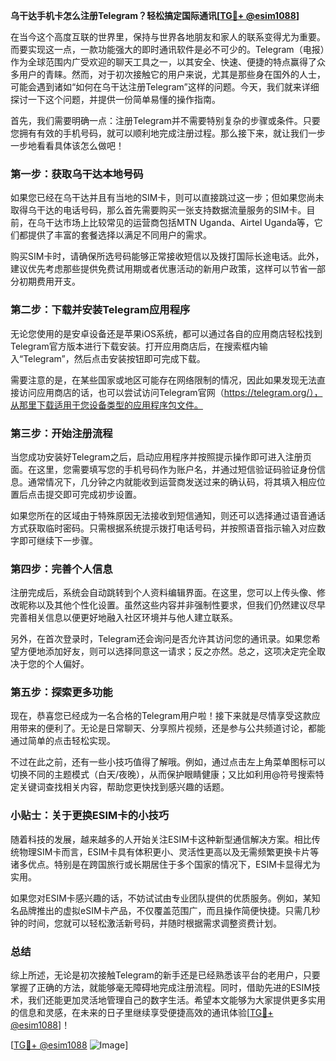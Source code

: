 **乌干达手机卡怎么注册Telegram？轻松搞定国际通讯[[TG💪+ @esim1088](https://t.me/s/esim1088)]**

在当今这个高度互联的世界里，保持与世界各地朋友和家人的联系变得尤为重要。而要实现这一点，一款功能强大的即时通讯软件是必不可少的。Telegram（电报）作为全球范围内广受欢迎的聊天工具之一，以其安全、快速、便捷的特点赢得了众多用户的青睐。然而，对于初次接触它的用户来说，尤其是那些身在国外的人士，可能会遇到诸如“如何在乌干达注册Telegram”这样的问题。今天，我们就来详细探讨一下这个问题，并提供一份简单易懂的操作指南。

首先，我们需要明确一点：注册Telegram并不需要特别复杂的步骤或条件。只要您拥有有效的手机号码，就可以顺利地完成注册过程。那么接下来，就让我们一步一步地看看具体该怎么做吧！

### 第一步：获取乌干达本地号码

如果您已经在乌干达并且有当地的SIM卡，则可以直接跳过这一步；但如果您尚未取得乌干达的电话号码，那么首先需要购买一张支持数据流量服务的SIM卡。目前，在乌干达市场上比较常见的运营商包括MTN Uganda、Airtel Uganda等，它们都提供了丰富的套餐选择以满足不同用户的需求。

购买SIM卡时，请确保所选号码能够正常接收短信以及拨打国际长途电话。此外，建议优先考虑那些提供免费试用期或者优惠活动的新用户政策，这样可以节省一部分初期费用开支。

### 第二步：下载并安装Telegram应用程序

无论您使用的是安卓设备还是苹果iOS系统，都可以通过各自的应用商店轻松找到Telegram官方版本进行下载安装。打开应用商店后，在搜索框内输入“Telegram”，然后点击安装按钮即可完成下载。

需要注意的是，在某些国家或地区可能存在网络限制的情况，因此如果发现无法直接访问应用商店的话，也可以尝试访问Telegram官网（https://telegram.org/），从那里下载适用于您设备类型的应用程序包文件。

### 第三步：开始注册流程

当您成功安装好Telegram之后，启动应用程序并按照提示操作即可进入注册页面。在这里，您需要填写您的手机号码作为账户名，并通过短信验证码验证身份信息。通常情况下，几分钟之内就能收到运营商发送过来的确认码，将其填入相应位置后点击提交即可完成初步设置。

如果您所在的区域由于特殊原因无法接收到短信通知，则还可以选择通过语音通话方式获取临时密码。只需根据系统提示拨打电话号码，并按照语音指示输入对应数字即可继续下一步骤。

### 第四步：完善个人信息

注册完成后，系统会自动跳转到个人资料编辑界面。在这里，您可以上传头像、修改昵称以及其他个性化设置。虽然这些内容并非强制性要求，但我们仍然建议尽早完善相关信息以便更好地融入社区环境并与他人建立联系。

另外，在首次登录时，Telegram还会询问是否允许其访问您的通讯录。如果您希望方便地添加好友，则可以选择同意这一请求；反之亦然。总之，这项决定完全取决于您的个人偏好。

### 第五步：探索更多功能

现在，恭喜您已经成为一名合格的Telegram用户啦！接下来就是尽情享受这款应用带来的便利了。无论是日常聊天、分享照片视频，还是参与公共频道讨论，都能通过简单的点击轻松实现。

不过在此之前，还有一些小技巧值得了解哦。例如，通过点击左上角菜单图标可以切换不同的主题模式（白天/夜晚），从而保护眼睛健康；又比如利用@符号搜索特定关键词查找相关内容，帮助您更快找到感兴趣的话题。

### 小贴士：关于更换ESIM卡的小技巧

随着科技的发展，越来越多的人开始关注ESIM卡这种新型通信解决方案。相比传统物理SIM卡而言，ESIM卡具有体积更小、灵活性更高以及无需频繁更换卡片等诸多优点。特别是在跨国旅行或长期居住于多个国家的情况下，ESIM卡显得尤为实用。

如果您对ESIM卡感兴趣的话，不妨试试由专业团队提供的优质服务。例如，某知名品牌推出的虚拟eSIM卡产品，不仅覆盖范围广，而且操作简便快捷。只需几秒钟的时间，您就可以轻松激活新号码，并随时根据需求调整资费计划。

### 总结

综上所述，无论是初次接触Telegram的新手还是已经熟悉该平台的老用户，只要掌握了正确的方法，就能够毫无障碍地完成注册流程。同时，借助先进的ESIM技术，我们还能更加灵活地管理自己的数字生活。希望本文能够为大家提供更多实用的信息和灵感，在未来的日子里继续享受便捷高效的通讯体验[[TG💪+ @esim1088](https://t.me/s/esim1088)]！

[[TG💪+ @esim1088](https://t.me/s/esim1088) ![Image](https://i.postimg.cc/4NQfJmqS/Snipaste-2025-05-13-00-14-12.png)]